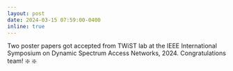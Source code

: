 ```yaml
---
layout: post
date: 2024-03-15 07:59:00-0400
inline: true
---
```


Two poster papers got accepted from TWiST lab at the IEEE International Symposium on Dynamic Spectrum Access Networks, 2024. Congratulations team! :sparkle: :sparkle:
